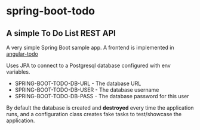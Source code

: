 # spring-boot-todo
## A simple To Do List REST API

A very simple Spring Boot sample app.
A frontend is implemented in [angular-todo](https://github.com/vdeclerk/angular-todo)

Uses JPA to connect to a Postgresql database configured with env variables.

- SPRING-BOOT-TODO-DB-URL  - The database URL
- SPRING-BOOT-TODO-DB-USER - The database username
- SPRING-BOOT-TODO-DB-PASS - The database password for this user

By default the database is created and **destroyed** every time the application runs, and a configuration class creates fake tasks to test/showcase the application.
